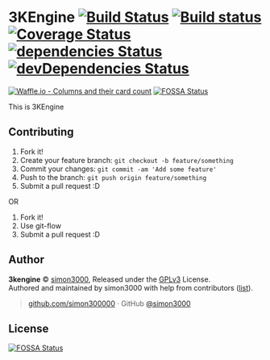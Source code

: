 # 3KEngine [![Build Status](https://travis-ci.org/simon300000/3KEngine.svg?branch=develop)](https://travis-ci.org/simon300000/3KEngine) [![Build status](https://ci.appveyor.com/api/projects/status/9gm2bnt0ug1xddfa/branch/develop?svg=true)](https://ci.appveyor.com/project/simon300000/3kengine/branch/develop) [![Coverage Status](https://coveralls.io/repos/github/simon300000/3KEngine/badge.svg?branch=develop)](https://coveralls.io/github/simon300000/3KEngine?branch=develop) [![dependencies Status](https://david-dm.org/simon300000/3kengine/status.svg)](https://david-dm.org/simon300000/3kengine) [![devDependencies Status](https://david-dm.org/simon300000/3kengine/dev-status.svg)](https://david-dm.org/simon300000/3kengine?type=dev)

[![Waffle.io - Columns and their card count](https://badge.waffle.io/simon300000/3KEngine.svg?columns=all)](https://waffle.io/simon300000/3KEngine)
[![FOSSA Status](https://app.fossa.io/api/projects/git%2Bgithub.com%2Fsimon300000%2F3KEngine.svg?type=shield)](https://app.fossa.io/projects/git%2Bgithub.com%2Fsimon300000%2F3KEngine?ref=badge_shield)

This is 3KEngine

## Contributing

1.  Fork it!
3.  Create your feature branch: `git checkout -b feature/something`
4.  Commit your changes: `git commit -am 'Add some feature'`
5.  Push to the branch: `git push origin feature/something`
5.  Submit a pull request :D

OR

1. Fork it!
2. Use git-flow
3. Submit a pull request :D

## Author

**3kengine** © [simon3000](https://github.com/simon300000), Released under the [GPLv3](./LICENSE) License.<br>
Authored and maintained by simon3000 with help from contributors ([list](https://github.com/simon300000/3kengine/contributors)).

> [github.com/simon300000](https://github.com/simon300000) · GitHub [@simon3000](https://github.com/simon300000)


## License
[![FOSSA Status](https://app.fossa.io/api/projects/git%2Bgithub.com%2Fsimon300000%2F3KEngine.svg?type=large)](https://app.fossa.io/projects/git%2Bgithub.com%2Fsimon300000%2F3KEngine?ref=badge_large)